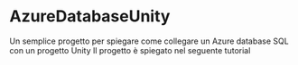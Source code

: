 # AzureDatabaseUnity
Un semplice progetto per spiegare come collegare un Azure database SQL con un progetto Unity
Il progetto è spiegato nel seguente tutorial 
